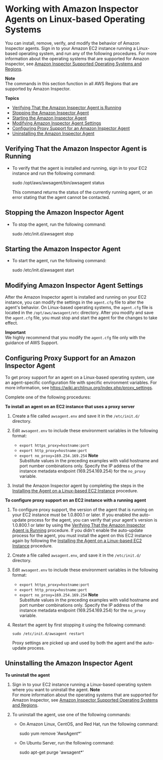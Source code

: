 # Working with Amazon Inspector Agents on Linux\-based Operating Systems<a name="inspector_agents-on-linux"></a>

You can install, remove, verify, and modify the behavior of Amazon Inspector agents\. Sign in to your Amazon EC2 instance running a Linux\-based operating system, and run any of the following procedures\. For more information about the operating systems that are supported for Amazon Inspector, see [Amazon Inspector Supported Operating Systems and Regions](inspector_supported_os_regions.md)\.

**Note**  
The commands in this section function in all AWS Regions that are supported by Amazon Inspector\.

**Topics**
+ [Verifying That the Amazon Inspector Agent is Running](#verify-linux)
+ [Stopping the Amazon Inspector Agent](#stop-linux)
+ [Starting the Amazon Inspector Agent](#start-linux)
+ [Modifying Amazon Inspector Agent Settings](#inspector-agent-modify-settings-linux)
+ [Configuring Proxy Support for an Amazon Inspector Agent](#inspector-agent-proxy-linux)
+ [Uninstalling the Amazon Inspector Agent](#uninstall-linux)

## Verifying That the Amazon Inspector Agent is Running<a name="verify-linux"></a>
+ To verify that the agent is installed and running, sign in to your EC2 instance and run the following command:

  sudo /opt/aws/awsagent/bin/awsagent status

  This command returns the status of the currently running agent, or an error stating that the agent cannot be contacted\.

## Stopping the Amazon Inspector Agent<a name="stop-linux"></a>
+ To stop the agent, run the following command:

  sudo /etc/init\.d/awsagent stop

## Starting the Amazon Inspector Agent<a name="start-linux"></a>
+ To start the agent, run the following command:

  sudo /etc/init\.d/awsagent start

## Modifying Amazon Inspector Agent Settings<a name="inspector-agent-modify-settings-linux"></a>

After the Amazon Inspector agent is installed and running on your EC2 instance, you can modify the settings in the `agent.cfg` file to alter the agent's behavior\. On Linux\-based operating systems, the `agent.cfg` file is located in the `/opt/aws/awsagent/etc` directory\. After you modify and save the `agent.cfg` file, you must stop and start the agent for the changes to take effect\.

**Important**  
We highly recommend that you modify the `agent.cfg` file only with the guidance of AWS Support\.

## Configuring Proxy Support for an Amazon Inspector Agent<a name="inspector-agent-proxy-linux"></a>

To get proxy support for an agent on a Linux\-based operating system, use an agent\-specific configuration file with specific environment variables\. For more information, see [https://wiki\.archlinux\.org/index\.php/proxy\_settings](https://wiki.archlinux.org/index.php/proxy_settings)\.

Complete one of the following procedures:

**To install an agent on an EC2 instance that uses a proxy server**

1. Create a file called `awsagent.env` and save it in the `/etc/init.d/` directory\.

1. Edit `awsagent.env` to include these environment variables in the following format:
   + `export https_proxy=hostname:port`
   + `export http_proxy=hostname:port`
   + `export no_proxy=169.254.169.254`
**Note**  
Substitute values in the preceding examples with valid hostname and port number combinations only\. Specify the IP address of the instance metadata endpoint \(169\.254\.169\.254\) for the `no_proxy` variable\. 

1. Install the Amazon Inspector agent by completing the steps in the [Installing the Agent on a Linux\-based EC2 Instance](inspector_installing-uninstalling-agents.md#install-linux) procedure\.

**To configure proxy support on an EC2 instance with a running agent**

1. To configure proxy support, the version of the agent that is running on your EC2 instance must be 1\.0\.800\.1 or later\. If you enabled the auto\-update process for the agent, you can verify that your agent's version is 1\.0\.800\.1 or later by using the [Verifying That the Amazon Inspector Agent is Running](#verify-linux) procedure\. If you didn't enable the auto\-update process for the agent, you must install the agent on this EC2 instance again by following the [Installing the Agent on a Linux\-based EC2 Instance](inspector_installing-uninstalling-agents.md#install-linux) procedure\.

1. Create a file called `awsagent.env`, and save it in the `/etc/init.d/` directory\.

1. Edit `awsagent.env` to include these environment variables in the following format:
   + `export https_proxy=hostname:port`
   + `export http_proxy=hostname:port`
   + `export no_proxy=169.254.169.254`
**Note**  
Substitute values in the preceding examples with valid hostname and port number combinations only\. Specify the IP address of the instance metadata endpoint \(169\.254\.169\.254\) for the `no_proxy` variable\. 

1. Restart the agent by first stopping it using the following command:

   `sudo /etc/init.d/awsagent restart`

   Proxy settings are picked up and used by both the agent and the auto\-update process\.

## Uninstalling the Amazon Inspector Agent<a name="uninstall-linux"></a>

**To uninstall the agent**

1. Sign in to your EC2 instance running a Linux\-based operating system where you want to uninstall the agent\.
**Note**  
For more information about the operating systems that are supported for Amazon Inspector, see [Amazon Inspector Supported Operating Systems and Regions](inspector_supported_os_regions.md)\.

1. To uninstall the agent, use one of the following commands:
   + On Amazon Linux, CentOS, and Red Hat, run the following command:

     sudo yum remove 'AwsAgent\*'
   + On Ubuntu Server, run the following command:

     sudo apt\-get purge 'awsagent\*'
